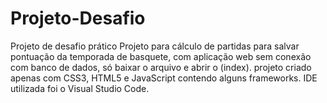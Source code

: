 # Projeto-Desafio
Projeto de desafio prático 
Projeto para cálculo de partidas para salvar pontuação da temporada de basquete,
com aplicação web sem conexão com banco de dados, só baixar o arquivo e abrir o (index).
projeto criado apenas com CSS3, HTML5 e JavaScript contendo alguns frameworks.
IDE utilizada foi o Visual Studio Code.
